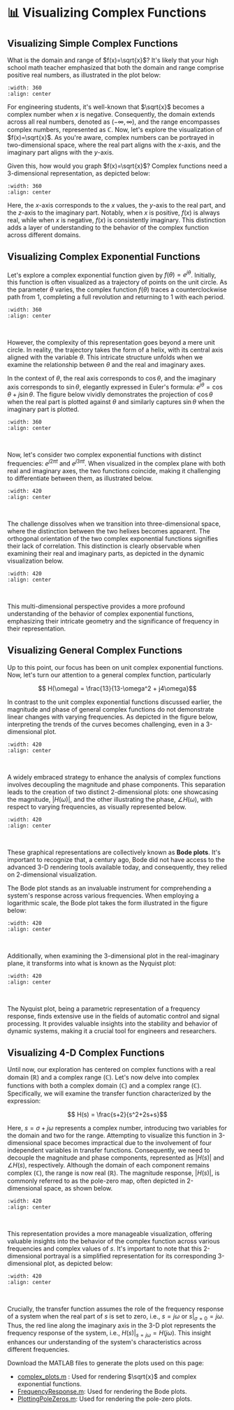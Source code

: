 # 📊 Visualizing Complex Functions

## Visualizing Simple Complex Functions
What is the domain and range of $f(x)=\sqrt{x}$? It's likely that your high school math teacher emphasized that both the domain and range comprise positive real numbers, as illustrated in the plot below:

```{image} ./figures/sqrt_x_real.png
:width: 360
:align: center
```

For engineering students, it's well-known that $\sqrt{x}$ becomes a complex number when $x$ is negative. Consequently, the domain extends across all real numbers, denoted as $(-\infty, \infty)$, and the range encompasses complex numbers, represented as $\mathbb{C}$. Now, let's explore the visualization of $f(x)=\sqrt{x}$. As you're aware, complex numbers can be portrayed in two-dimensional space, where the real part aligns with the $x$-axis, and the imaginary part aligns with the $y$-axis.

Given this, how would you graph $f(x)=\sqrt{x}$? Complex functions need a 3-dimensional representation, as depicted below:

```{image} ./figures/sqrt_x_3d.gif
:width: 360
:align: center
```

Here, the $x$-axis corresponds to the $x$ values, the $y$-axis to the real part, and the $z$-axis to the imaginary part. Notably, when $x$ is positive, $f(x)$ is always real, while when $x$ is negative, $f(x)$ is consistently imaginary. This distinction adds a layer of understanding to the behavior of the complex function across different domains.

## Visualizing Complex Exponential Functions

Let's explore a complex exponential function given by $f(\theta)=e^{j\theta}$. Initially, this function is often visualized as a trajectory of points on the unit circle. As the parameter $\theta$ varies, the complex function $f(\theta)$ traces a counterclockwise path from 1, completing a full revolution and returning to 1 with each period.

```{image} ./figures/comp_exp.png
:width: 360
:align: center
```
<br>

However, the complexity of this representation goes beyond a mere unit circle. In reality, the trajectory takes the form of a helix, with its central axis aligned with the variable $\theta$. This intricate structure unfolds when we examine the relationship between $\theta$ and the real and imaginary axes.

In the context of $\theta$, the real axis corresponds to $\cos\theta$, and the imaginary axis corresponds to $\sin\theta$, elegantly expressed in Euler's formula: $e^{j\theta} = \cos\theta + j\sin\theta$. The figure below vividly demonstrates the projection of $\cos\theta$ when the real part is plotted against $\theta$ and similarly captures $\sin\theta$ when the imaginary part is plotted.


```{image} ./figures/comp_exponential.gif
:width: 360
:align: center
```
<br>

Now, let's consider two complex exponential functions with distinct frequencies: $e^{j2\pi t}$ and $e^{j3\pi t}$. When visualized in the complex plane with both real and imaginary axes, the two functions coincide, making it challenging to differentiate between them, as illustrated below.

```{image} ./figures/comp_exp2.png
:width: 420
:align: center
```
<br>

The challenge dissolves when we transition into three-dimensional space, where the distinction between the two helixes becomes apparent. The orthogonal orientation of the two complex exponential functions signifies their lack of correlation. This distinction is clearly observable when examining their real and imaginary parts, as depicted in the dynamic visualization below.

```{image} ./figures/comp_exponential2.gif
:width: 420
:align: center
```
<br>

This multi-dimensional perspective provides a more profound understanding of the behavior of complex exponential functions, emphasizing their intricate geometry and the significance of frequency in their representation.

## Visualizing General Complex Functions

Up to this point, our focus has been on unit complex exponential functions. Now, let's turn our attention to a general complex function, particularly

$$ H(\omega) = \frac{13}{13-\omega^2 + j4\omega}$$

In contrast to the unit complex exponential functions discussed earlier, the magnitude and phase of general complex functions do not demonstrate linear changes with varying frequencies. As depicted in the figure below, interpreting the trends of the curves becomes challenging, even in a 3-dimensional plot.

```{image} ./figures/bode_3d.gif
:width: 420
:align: center
```
<br>

A widely embraced strategy to enhance the analysis of complex functions involves decoupling the magnitude and phase components. This separation leads to the creation of two distinct 2-dimensional plots: one showcasing the magnitude, $|H(\omega)|$, and the other illustrating the phase, $\angle H(\omega)$, with respect to varying frequencies, as visually represented below.

```{image} ./figures/bode_linear.png
:width: 420
:align: center
```
<br>

These graphical representations are collectively known as **Bode plots**. It's important to recognize that, a century ago, Bode did not have access to the advanced 3-D rendering tools available today, and consequently, they relied on 2-dimensional visualization.

The Bode plot stands as an invaluable instrument for comprehending a system's response across various frequencies. When employing a logarithmic scale, the Bode plot takes the form illustrated in the figure below:



```{image} ./figures/bode_log.png
:width: 420
:align: center
```
<br>

Additionally, when examining the 3-dimensional plot in the real-imaginary plane, it transforms into what is known as the Nyquist plot:

```{image} ./figures/nyquist.png
:width: 420
:align: center
```
<br>

The Nyquist plot, being a parametric representation of a frequency response, finds extensive use in the fields of automatic control and signal processing. It provides valuable insights into the stability and behavior of dynamic systems, making it a crucial tool for engineers and researchers.


## Visualizing 4-D Complex Functions

Until now, our exploration has centered on complex functions with a real domain ($\mathbb{R}$) and a complex range ($\mathbb{C}$). Let's now delve into complex functions with both a complex domain ($\mathbb{C}$) and a complex range ($\mathbb{C}$). Specifically, we will examine the transfer function characterized by the expression:

$$ H(s) = \frac{s+2}{s^2+2s+s}$$

Here, $s=\sigma+j\omega$ represents a complex number, introducing two variables for the domain and two for the range. Attempting to visualize this function in 3-dimensional space becomes impractical due to the involvement of four independent variables in transfer functions. Consequently, we need to decouple the magnitude and phase components, represented as $|H(s)|$ and $\angle H(s)$, respectively. Although the domain of each component remains complex ($\mathbb{C}$), the range is now real ($\mathbb{R}$). The magnitude response, $|H(s)|$, is commonly referred to as the pole-zero map, often depicted in 2-dimensional space, as shown below.

```{image} ./figures/pzplot.png
:width: 420
:align: center
```
<br>

This representation provides a more manageable visualization, offering valuable insights into the behavior of the complex function across various frequencies and complex values of $s$. It's important to note that this 2-dimensional portrayal is a simplified representation for its corresponding 3-dimensional plot, as depicted below:

```{image} ./figures/pzplot_3d.gif
:width: 420
:align: center
```
<br>


Crucially, the transfer function assumes the role of the frequency response of a system when the real part of $s$ is set to zero, i.e., $s=j\omega$ or $s|_{\sigma=0}=j\omega$. Thus, the red line along the imaginary axis in the 3-D plot represents the frequency response of the system, i.e., $H(s)|_{s=j\omega}=H(j\omega)$. This insight enhances our understanding of the system's characteristics across different frequencies.



Download the MATLAB files to generate the plots used on this page:
- [complex_plots.m](./files/complex_plots.m) : Used for rendering $\sqrt{x}$ and complex exponential functions.
- [FrequencyResponse.m](./files/FrequencyResponse.m): Used for rendering the Bode plots.
- [PlottingPoleZeros.m](./files/PlottingPoleZeros.m): Used for rendering the pole-zero plots.

